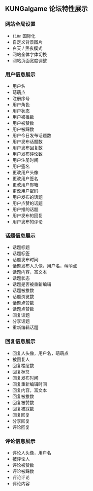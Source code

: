 ## KUNGalgame 论坛特性展示

### 网站全局设置

* `I18n` 国际化
* 自定义背景图片
* 白天 / 黑夜模式
* 网站全体字体切换
* 网站页面宽度调整

### 用户信息展示

* 用户名
* 萌萌点
* 注册序号
* 用户角色
* 用户状态
* 用户被推数
* 用户被赞数
* 用户被踩数
* 用户今日发布话题数
* 用户发布话题数
* 用户发布回复数
* 用户发布评论数
* 用户注册时间
* 用户签名
* 更改用户头像
* 更改用户签名
* 更改用户邮箱
* 更改用户密码
* 用户发布的话题
* 用户点赞的话题
* 用户推的话题
* 用户发布的回复
* 用户发布的评论

### 话题信息展示

* 话题标题
* 话题标签
* 话题发布时间
* 话题发布人头像，用户名，萌萌点
* 话题内容，富文本
* 话题状态
* 话题是否被重新编辑
* 话题被推数
* 话题浏览数
* 话题点赞数
* 话题点赞数
* 回复话题
* 分享话题
* 重新编辑话题

### 回复信息展示

* 回复人头像，用户名，萌萌点
* 被回复人
* 回复楼层数
* 回复标签
* 回复发布时间
* 回复重新编辑时间
* 回复内容，富文本
* 回复被推数
* 回复被赞数
* 回复被踩数
* 回复回复
* 分享回复
* 评论回复

### 评论信息展示

* 评论人头像，用户名
* 被评论人
* 评论被赞数
* 评论被踩数
* 评论评论
* 评论内容